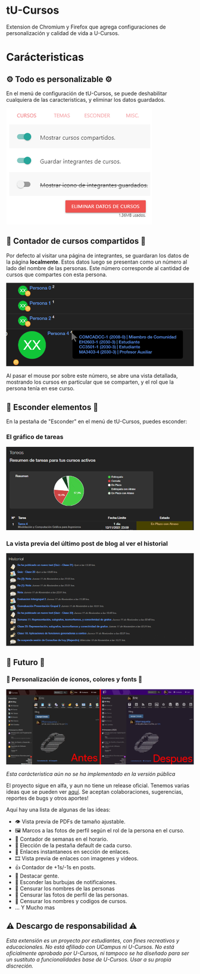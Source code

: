 # tU-Cursos
Extension de Chromium y Firefox que agrega configuraciones de personalización y calidad de vida a U-Cursos.

# Carácteristicas

## ⚙ Todo es personalizable ⚙

En el menú de configuración de tU-Cursos, se puede deshabilitar cualquiera de las caracteristicas, y eliminar los datos guardados.

<img src="screenshots/menu_1.png" alt="Menu de configuración"/>

## 🔢 Contador de cursos compartidos 🔢

Por defecto al visitar una página de integrantes, se guardaran los datos de la página **localmente**. Estos datos luego se presentan como un número al lado del nombre de las personas. Este número corresponde al cantidad de cursos que compartes con esta persona.


<img src="screenshots/course_counter.png" alt="Contador de cursos compartidos"/>


Al pasar el mouse por sobre este número, se abre una vista detallada, mostrando los cursos en particular que se comparten, y el rol que la persona tenía en ese curso.

## 🚫 Esconder elementos 🚫

En la pestaña de "Esconder" en el menú de tU-Cursos, puedes esconder:

### El gráfico de tareas
 
<img src="screenshots/hidepiechart.gif" alt="Esconder el gráfico de tareas"/>


### La vista previa del último post de blog al ver el historial

<img src="screenshots/hidepreview.gif" alt="Esconder la vista previa del historial"/>

## 🔮 Futuro 🔮

### 🎨 Personalización de íconos, colores y fonts 🎨

<p align="center">
  <img src="screenshots/before_after.png" alt="Personalización"/>
</p>

*Esta carácteristica aún no se ha implementado en la versión pública*

El proyecto sigue en alfa, y aun no tiene un release oficial. Tenemos varias ideas que se pueden ver [aquí](https://github.com/Nyveon/tU-Cursos/issues). Se aceptan colaboraciones, sugerencias, reportes de bugs y otros aportes!

Aquí hay una lista de algunas de las ideas:
 - 👁 Vista previa de PDFs de tamaño ajustable.
 - 🖼 Marcos a las fotos de perfil según el rol de la persona en el curso.
 - 📆 Contador de semanas en el horario.
 - 🚪 Elección de la pestaña default de cada curso.
 - 🔗 Enlaces instantaneos en sección de enlaces.
 - 🎞 Vista previa de enlaces con imagenes y videos.
 - 👍 Contador de +1s/-1s en posts.
 - 🌟 Destacar gente.
 - 🚫 Esconder las burbujas de notificaiones.
 - 🚫 Censurar los nombres de las personas
 - 🚫 Censurar las fotos de perfil de las personas.
 - 🚫 Censurar los nombres y codigos de cursos.
 - ... Y Mucho mas


## ⚠ Descargo de responsabilidad ⚠

*Esta extensión es un proyecto por estudiantes, con fines recreativos y educacionales. No está afiliado con UCampus ni U-Cursos. No está oficialmente aprobado por U-Cursos, ni tampoco se ha diseñado para ser un sustituto a funcionalidades base de U-Cursos. Usar a su propia discreción.*
